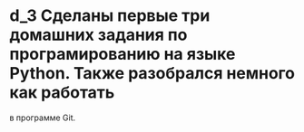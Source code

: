 # d_3 Сделаны первые три домашних задания по програмированию на языке Python. Также разобрался немного как работать 
в программе Git.
